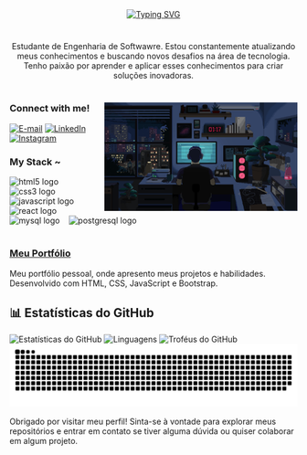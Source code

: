 <div align="center">
  <a href="https://git.io/typing-svg">
    <img src="https://readme-typing-svg.demolab.com?font=Fira+Code&weight=500&size=22&pause=1000&color=FF00F6&center=true&vCenter=true&random=false&width=524&lines=%E2%8A%B9+👋+Olá+eu+sou+o+Nick+%CB%99%E1%B5%95%CB%99+%E2%8A%B9+" alt="Typing SVG">
  </a>
</div>

#

<p align="center">Estudante de Engenharia de Softwawre.
Estou constantemente atualizando meus conhecimentos e buscando novos desafios na área de tecnologia. Tenho paixão por aprender e aplicar esses conhecimentos para criar soluções inovadoras.
  
#

#

<img align="right" alt="" height="190px" src="/Study.gif">

<h3 align="left">Connect with me!</h3>

[![E-mail](https://img.shields.io/badge/-Email-000?style=for-the-badge&logo=microsoft-outlook&logoColor=FF00F6&color:FFF)](mailto:nicolas.100julio@gmail.com)
[![LinkedIn](https://img.shields.io/badge/-LinkedIn-000?style=for-the-badge&logo=linkedin&logoColor=FF00F6&color:FFF)](#)
[![Instagram](https://img.shields.io/badge/-Instagram-000?style=for-the-badge&logo=instagram&logoColor=FF00F6&color:FFF)](https://www.instagram.com/nick_godi/)


<h3 align="left">My Stack ~</h3>

<div align="left">
  <img src="https://cdn.jsdelivr.net/gh/devicons/devicon/icons/html5/html5-original.svg" height="25" alt="html5 logo"  />
  <img width="8" />
  <img src="https://cdn.jsdelivr.net/gh/devicons/devicon/icons/css3/css3-original.svg" height="25" alt="css3 logo"  />
  <img width="8" />
  <img src="https://cdn.jsdelivr.net/gh/devicons/devicon/icons/javascript/javascript-plain.svg" height="25" alt="javascript logo"  />
  <img width="8" />
  <img src="https://cdn.jsdelivr.net/gh/devicons/devicon/icons/react/react-original.svg" height="25" alt="react logo"  />
  <img width="8" />
  <img src="https://cdn.jsdelivr.net/gh/devicons/devicon/icons/mysql/mysql-original.svg" height="25" alt="mysql logo"  />
  <img width="8" />
  <img src="https://cdn.jsdelivr.net/gh/devicons/devicon/icons/postgresql/postgresql-original.svg" height="25" alt="postgresql logo"  />
</div>

#
### [Meu Portfólio]([https://github.com/seu-usuario/meu-portfolio](https://nick-web-site-portfolio-curriculo.vercel.app/))
Meu portfólio pessoal, onde apresento meus projetos e habilidades. Desenvolvido com HTML, CSS, JavaScript e Bootstrap.

## 📊 Estatísticas do GitHub

![Estatísticas do GitHub](https://github-readme-stats.vercel.app/api?username=nickgodi&show_icons=true&theme=radical)
![Linguagens](https://github-readme-stats.vercel.app/api/top-langs/?username=nickgodi&hide_progress=true&theme=radical)
![Troféus do GitHub](https://github-profile-trophy.vercel.app/?username=nickgodi&theme=radical)
![snake gif](https://github.com/nickgodi/nickgodi/blob/output/github-contribution-grid-snake.svg)

Obrigado por visitar meu perfil! Sinta-se à vontade para explorar meus repositórios e entrar em contato se tiver alguma dúvida ou quiser colaborar em algum projeto.
